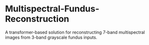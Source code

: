 # Multispectral-Fundus-Reconstruction
A transformer-based solution for reconstructing 7-band multispectral images from 3-band grayscale fundus inputs.
